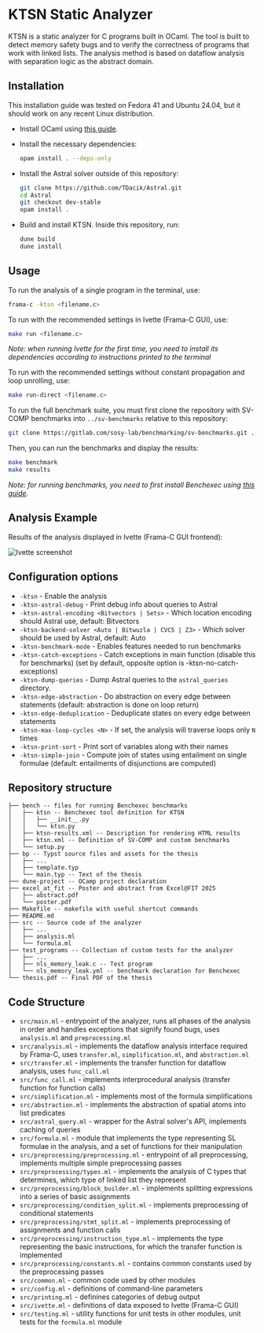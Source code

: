 # KTSN Static Analyzer

KTSN is a static analyzer for C programs built in OCaml. The tool is built to detect memory safety bugs and to verify the correctness of programs that work with linked lists. The analysis method is based on dataflow analysis with separation logic as the abstract domain.

## Installation

This installation guide was tested on Fedora 41 and Ubuntu 24.04, but it should work on any recent Linux distribution.

- Install OCaml using [this guide](https://ocaml.org/install).

- Install the necessary dependencies:

  ```bash
  opam install . --deps-only
  ```

- Install the Astral solver outside of this repository:

  ```bash
  git clone https://github.com/TDacik/Astral.git
  cd Astral
  git checkout dev-stable
  opam install .
  ```

- Build and install KTSN. Inside this repository, run:

  ```bash
  dune build
  dune install
  ```

## Usage

To run the analysis of a single program in the terminal, use:
```bash
frama-c -ktsn <filename.c>
```

To run with the recommended settings in Ivette (Frama-C GUI), use:
```bash
make run <filename.c>
```

_Note: when running Ivette for the first time, you need to install its dependencies according to instructions printed to the terminal_

To run with the recommended settings without constant propagation and loop unrolling, use:
```bash
make run-direct <filename.c>
```

To run the full benchmark suite, you must first clone the repository with SV-COMP benchmarks into `../sv-benchmarks` relative to this repository:
```bash
git clone https://gitlab.com/sosy-lab/benchmarking/sv-benchmarks.git ../sv-benchmarks --depth 1 --branch svcomp25
```

Then, you can run the benchmarks and display the results:
```bash
make benchmark
make results
```

_Note: for running benchmarks, you need to first install Benchexec using [this guide](https://github.com/sosy-lab/benchexec/blob/main/doc/INSTALL.md)._

## Analysis Example

Results of the analysis displayed in Ivette (Frama-C GUI frontend):

![Ivette screenshot](bp/ivette_screenshot.png)

## Configuration options

- `-ktsn` - Enable the analysis
- `-ktsn-astral-debug` - Print debug info about queries to Astral
- `-ktsn-astral-encoding <Bitvectors | Sets>` - Which location encoding should Astral use, default: Bitvectors
- `-ktsn-backend-solver <Auto | Bitwuzla | CVC5 | Z3>` - Which solver should be used by Astral, default: Auto
- `-ktsn-benchmark-mode` - Enables features needed to run benchmarks
- `-ktsn-catch-exceptions` - Catch exceptions in main function (disable this for benchmarks) (set by default, opposite option is -ktsn-no-catch-exceptions)
- `-ktsn-dump-queries` - Dump Astral queries to the `astral_queries` directory.
- `-ktsn-edge-abstraction` - Do abstraction on every edge between statements (default: abstraction is done on loop return)
- `-ktsn-edge-deduplication` - Deduplicate states on every edge between statements
- `-ktsn-max-loop-cycles <N>` - If set, the analysis will traverse loops only `N` times
- `-ktsn-print-sort` - Print sort of variables along with their names
- `-ktsn-simple-join` - Compute join of states using entailment on single formulae (default: entailments of disjunctions are computed)

## Repository structure

```
├── bench -- files for running Benchexec benchmarks
│   ├── ktsn -- Benchexec tool definition for KTSN
│   │   ├── __init__.py
│   │   └── ktsn.py
│   ├── ktsn-results.xml -- Description for rendering HTML results
│   ├── ktsn.xml -- Definition of SV-COMP and custom benchmarks
│   └── setup.py
├── bp -- Typst source files and assets for the thesis
│   ├── ...
│   ├── template.typ
│   └── main.typ -- Text of the thesis
├── dune-project -- OCamp project declaration
├── excel_at_fit -- Poster and abstract from Excel@FIT 2025
│   ├── abstract.pdf
│   └── poster.pdf
├── Makefile -- makefile with useful shortcut commands
├── README.md
├── src -- Source code of the analyzer
│   ├── ...
│   ├── analysis.ml
│   └── formula.ml
├── test_programs -- Collection of custom tests for the analyzer
│   ├── ...
│   ├── nls_memory_leak.c -- Test program
│   └── nls_memory_leak.yml -- benchmark declaration for Benchexec
└── thesis.pdf -- Final PDF of the thesis
```

## Code Structure

- `src/main.ml` - entrypoint of the analyzer, runs all phases of the analysis in order and handles exceptions that signify found bugs, uses `analysis.ml` and `preprocessing.ml`
- `src/analysis.ml` - implements the dataflow analysis interface required by Frama-C, uses `transfer.ml`, `simplification.ml`, and `abstraction.ml`
- `src/transfer.ml` - implements the transfer function for dataflow analysis, uses `func_call.ml`
- `src/func_call.ml` - implements interprocedural analysis (transfer function for function calls)
- `src/simplification.ml` - implements most of the formula simplifications
- `src/abstraction.ml` - implements the abstraction of spatial atoms into list predicates
- `src/astral_query.ml` - wrapper for the Astral solver's API, implements caching of queries
- `src/formula.ml` - module that implements the type representing SL formulae in the analysis, and a set of functions for their manipulation
- `src/preprocessing/preprocessing.ml` - entrypoint of all preprocessing, implements multiple simple preprocessing passes
- `src/preprocessing/types.ml` - implements the analysis of C types that determines, which type of linked list they represent
- `src/preprocessing/block_builder.ml` - implements splitting expressions into a series of basic assignments
- `src/preprocessing/condition_split.ml` - implements preprocessing of conditional statements
- `src/preprocessing/stmt_split.ml` - implements preprocessing of assignments and function calls
- `src/preprocessing/instruction_type.ml` - implements the type representing the basic instructions, for which the transfer function is implemented
- `src/preprocessing/constants.ml` - contains common constants used by the preprocessing passes
- `src/common.ml` - common code used by other modules
- `src/config.ml` - definitions of command-line parameters
- `src/printing.ml` - definines categories of debug output
- `src/ivette.ml` - definitions of data exposed to Ivette (Frama-C GUI)
- `src/testing.ml` - utility functions for unit tests in other modules, unit tests for the `formula.ml` module
